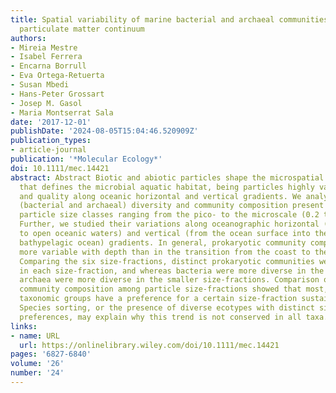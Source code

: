 ```yaml
---
title: Spatial variability of marine bacterial and archaeal communities along the
  particulate matter continuum
authors:
- Mireia Mestre
- Isabel Ferrera
- Encarna Borrull
- Eva Ortega-Retuerta
- Susan Mbedi
- Hans-Peter Grossart
- Josep M. Gasol
- Maria Montserrat Sala
date: '2017-12-01'
publishDate: '2024-08-05T15:04:46.520909Z'
publication_types:
- article-journal
publication: '*Molecular Ecology*'
doi: 10.1111/mec.14421
abstract: Abstract Biotic and abiotic particles shape the microspatial architecture
  that defines the microbial aquatic habitat, being particles highly variable in size
  and quality along oceanic horizontal and vertical gradients. We analysed the prokaryotic
  (bacterial and archaeal) diversity and community composition present in six distinct
  particle size classes ranging from the pico- to the microscale (0.2 to 200 μm).
  Further, we studied their variations along oceanographic horizontal (from the coast
  to open oceanic waters) and vertical (from the ocean surface into the meso- and
  bathypelagic ocean) gradients. In general, prokaryotic community composition was
  more variable with depth than in the transition from the coast to the open ocean.
  Comparing the six size-fractions, distinct prokaryotic communities were detected
  in each size-fraction, and whereas bacteria were more diverse in the larger size-fractions,
  archaea were more diverse in the smaller size-fractions. Comparison of prokaryotic
  community composition among particle size-fractions showed that most, but not all,
  taxonomic groups have a preference for a certain size-fraction sustained with depth.
  Species sorting, or the presence of diverse ecotypes with distinct size-fraction
  preferences, may explain why this trend is not conserved in all taxa.
links:
- name: URL
  url: https://onlinelibrary.wiley.com/doi/10.1111/mec.14421
pages: '6827-6840'
volume: '26'
number: '24'
---
```

